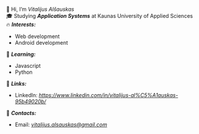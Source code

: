 👋 Hi, I’m *Vitalijus Alšauskas*<br/>
🎓 Studying ***Application Systems*** at Kaunas University of Applied Sciences<br/>
🔥 ***Interests:***
- Web development
- Android development

🌱 ***Learning:***
- Javascript
- Python

💎 ***Links:***
- LinkedIn: *https://www.linkedin.com/in/vitalijus-al%C5%A1auskas-95b49020b/*

📮 ***Contacts:***
- Email: *vitalijus.alsauskas@gmail.com*
